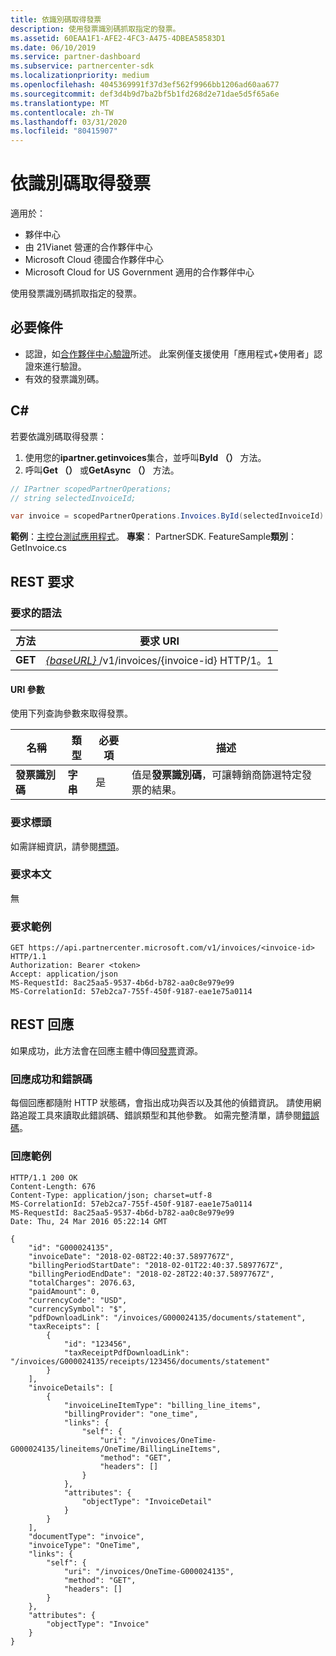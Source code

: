 ```yaml
---
title: 依識別碼取得發票
description: 使用發票識別碼抓取指定的發票。
ms.assetid: 60EAA1F1-AFE2-4FC3-A475-4DBEA58583D1
ms.date: 06/10/2019
ms.service: partner-dashboard
ms.subservice: partnercenter-sdk
ms.localizationpriority: medium
ms.openlocfilehash: 4045369991f37d3ef562f9966bb1206ad60aa677
ms.sourcegitcommit: def3d4b9d7ba2bf5b1fd268d2e71dae5d5f65a6e
ms.translationtype: MT
ms.contentlocale: zh-TW
ms.lasthandoff: 03/31/2020
ms.locfileid: "80415907"
---
```

# <a name="get-invoice-by-id"></a>依識別碼取得發票

適用於：

- 夥伴中心
- 由 21Vianet 營運的合作夥伴中心
- Microsoft Cloud 德國合作夥伴中心
- Microsoft Cloud for US Government 適用的合作夥伴中心

使用發票識別碼抓取指定的發票。

## <a name="prerequisites"></a>必要條件

- 認證，如[合作夥伴中心驗證](partner-center-authentication.md)所述。 此案例僅支援使用「應用程式+使用者」認證來進行驗證。
- 有效的發票識別碼。

## <a name="c"></a>C\#

若要依識別碼取得發票：

1. 使用您的**ipartner.getinvoices**集合，並呼叫**ById （）** 方法。
2. 呼叫**Get （）** 或**GetAsync （）** 方法。

``` csharp
// IPartner scopedPartnerOperations;
// string selectedInvoiceId;

var invoice = scopedPartnerOperations.Invoices.ById(selectedInvoiceId).Get();
```

**範例**：[主控台測試應用程式](console-test-app.md)。 **專案**： PartnerSDK. FeatureSample**類別**： GetInvoice.cs

## <a name="rest-request"></a>REST 要求

### <a name="request-syntax"></a>要求的語法

| 方法  | 要求 URI                                                                   |
|---------|-------------------------------------------------------------------------------|
| **GET** | [ *{baseURL}* ](partner-center-rest-urls.md)/v1/invoices/{invoice-id} HTTP/1。1 |

#### <a name="uri-parameter"></a>URI 參數

使用下列查詢參數來取得發票。

| 名稱           | 類型       | 必要項 | 描述                                                                                        |
|----------------|------------|----------|----------------------------------------------------------------------------------------------------|
| **發票識別碼** | **字串** | 是      | 值是**發票識別碼**，可讓轉銷商篩選特定發票的結果。 |

### <a name="request-headers"></a>要求標頭

如需詳細資訊，請參閱[標頭](headers.md)。

### <a name="request-body"></a>要求本文

無

### <a name="request-example"></a>要求範例

```http
GET https://api.partnercenter.microsoft.com/v1/invoices/<invoice-id> HTTP/1.1
Authorization: Bearer <token>
Accept: application/json
MS-RequestId: 8ac25aa5-9537-4b6d-b782-aa0c8e979e99
MS-CorrelationId: 57eb2ca7-755f-450f-9187-eae1e75a0114
```

## <a name="rest-response"></a>REST 回應

如果成功，此方法會在回應主體中傳回[發票](invoice-resources.md#invoice)資源。

### <a name="response-success-and-error-codes"></a>回應成功和錯誤碼

每個回應都隨附 HTTP 狀態碼，會指出成功與否以及其他的偵錯資訊。 請使用網路追蹤工具來讀取此錯誤碼、錯誤類型和其他參數。 如需完整清單，請參閱[錯誤碼](error-codes.md)。

### <a name="response-example"></a>回應範例

```http
HTTP/1.1 200 OK
Content-Length: 676
Content-Type: application/json; charset=utf-8
MS-CorrelationId: 57eb2ca7-755f-450f-9187-eae1e75a0114
MS-RequestId: 8ac25aa5-9537-4b6d-b782-aa0c8e979e99
Date: Thu, 24 Mar 2016 05:22:14 GMT

{
    "id": "G000024135",
    "invoiceDate": "2018-02-08T22:40:37.5897767Z",
    "billingPeriodStartDate": "2018-02-01T22:40:37.5897767Z",
    "billingPeriodEndDate": "2018-02-28T22:40:37.5897767Z",
    "totalCharges": 2076.63,
    "paidAmount": 0,
    "currencyCode": "USD",
    "currencySymbol": "$",
    "pdfDownloadLink": "/invoices/G000024135/documents/statement",
    "taxReceipts": [
        {
            "id": "123456",
            "taxReceiptPdfDownloadLink": "/invoices/G000024135/receipts/123456/documents/statement"
        }
    ],
    "invoiceDetails": [
        {
            "invoiceLineItemType": "billing_line_items",
            "billingProvider": "one_time",
            "links": {
                "self": {
                    "uri": "/invoices/OneTime-G000024135/lineitems/OneTime/BillingLineItems",
                    "method": "GET",
                    "headers": []
                }
            },
            "attributes": {
                "objectType": "InvoiceDetail"
            }
        }
    ],
    "documentType": "invoice",
    "invoiceType": "OneTime",
    "links": {
        "self": {
            "uri": "/invoices/OneTime-G000024135",
            "method": "GET",
            "headers": []
        }
    },
    "attributes": {
        "objectType": "Invoice"
    }
}
```

